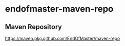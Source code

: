 # endofmaster-maven-repo

## Maven Repository
  https://maven.pkg.github.com/EndOfMaster/maven-repo
